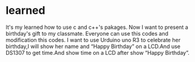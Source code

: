 # learned
It's my learned how to use c and c++'s pakages.
Now I want to present a birthday's gift to my classmate.
Everyone can use this codes and modification this codes.
I want to use Urduino uno R3 to celebrate her birthday,I will show her name and “Happy Birthday” on a LCD.And use DS1307 to get time.And show time on a LCD after show “Happy Birthday”.
